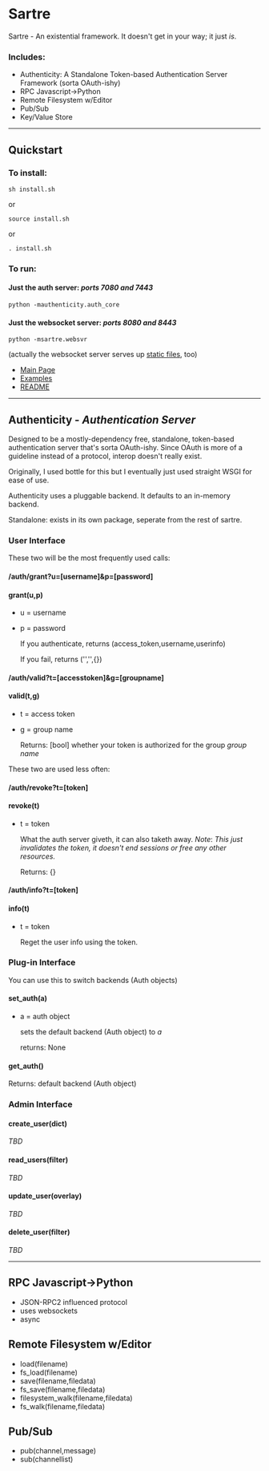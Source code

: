 # Sartre
Sartre - An existential framework.  It doesn't get in your way; it just *is*.

### Includes:

- Authenticity: A Standalone Token-based Authentication Server Framework (sorta OAuth-ishy)
- RPC Javascript->Python
- Remote Filesystem w/Editor
- Pub/Sub
- Key/Value Store

---
## Quickstart

### To install:

```
sh install.sh
```

or 

```
source install.sh
```

or 

```
. install.sh
```

### To run:

#### Just the auth server: *ports 7080 and 7443*

```
python -mauthenticity.auth_core
```

#### Just the websocket server: *ports 8080 and 8443*

```
python -msartre.websvr
```

(actually the websocket server serves up
	   <a href="http://localhost:8080/static/index.html">
	   static files</a>, too)

- <a href="http://localhost:8080/static/main.html">Main Page</a>
- <a href="http://localhost:8080/static/examples/index.html">Examples</a>
- <a href="http://localhost:8080/static/readme.html">README</a>

---

## Authenticity - *Authentication Server*

Designed to be a mostly-dependency free, standalone, token-based authentication server that's sorta OAuth-ishy.  Since OAuth is more of a guideline instead of a protocol, interop doesn't really exist.

Originally, I used bottle for this but I eventually just used straight WSGI for ease of use.

Authenticity uses a pluggable backend.  It defaults to an in-memory backend.

Standalone: exists in its own package, seperate from the rest of sartre.

### User Interface

These two will be the most frequently used calls:

#### /auth/grant?u=[username]&p=[password]
#### grant(u,p)
- u = username
- p = password

  If you authenticate, returns (access_token,username,userinfo)

  If you fail, returns ('','',{})

#### /auth/valid?t=[accesstoken]&g=[groupname]
#### valid(t,g)
- t = access token
- g = group name

  Returns: [bool] whether your token is authorized for the group *group name*

These two are used less often:

#### /auth/revoke?t=[token]
#### revoke(t)
- t = token

  What the auth server giveth, it can also taketh away.
   *Note*: *This just invalidates the token,
    it doesn't end sessions or free any other resources.*

  Returns: {}

#### /auth/info?t=[token]
#### info(t)
- t = token

  Reget the user info using the token.

### Plug-in Interface

You can use this to switch backends (Auth objects)

#### set_auth(a)
- a = auth object

  sets the default backend (Auth object) to *a*

  returns: None

#### get_auth()

  Returns: default backend (Auth object)


### Admin Interface

#### create_user(dict)

*TBD*

#### read_users(filter)

*TBD*

#### update_user(overlay)

*TBD*

#### delete_user(filter)

*TBD*

---

## RPC Javascript->Python

- JSON-RPC2 influenced protocol
- uses websockets
- async

## Remote Filesystem w/Editor

- load(filename)
- fs_load(filename)
- save(filename,filedata)
- fs_save(filename,filedata)
- filesystem_walk(filename,filedata)
- fs_walk(filename,filedata)

## Pub/Sub

- pub(channel,message)
- sub(channellist)
